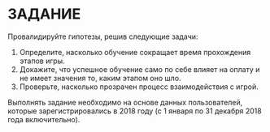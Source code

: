 # ЗАДАНИЕ

Провалидируйте гипотезы, решив следующие задачи:

1. Определите, насколько обучение сокращает время прохождения этапов игры.
2. Докажите, что успешное обучение само по себе влияет на оплату и не имеет значения то, каким этапом оно шло.
3. Проверьте, насколько прозрачен процесс взаимодействия с игрой.

Выполнять задание необходимо на основе данных пользователей, которые зарегистрировались в 2018 году (с 1 января по 31 декабря 2018 года включительно).